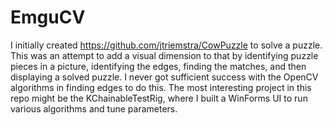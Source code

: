 # EmguCV

I initially created https://github.com/jtriemstra/CowPuzzle to solve a puzzle. This was an attempt to add a visual dimension to that by identifying puzzle pieces in a picture, identifying the edges, finding the matches, and then displaying a solved puzzle. I never got sufficient success with the OpenCV algorithms in finding edges to do this. The most interesting project in this repo might be the KChainableTestRig, where I built a WinForms UI to run various algorithms and tune parameters.
